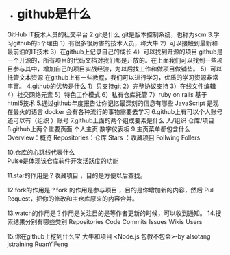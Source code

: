 
* # github是什么
 GitHub IT技术人员的社交平台 
2.git是什么
git是版本控制系统，也称为scm
3.学习github的5个理由
1）有很多很厉害的技术人员，称大牛
2）可以接触到最新和最前沿的IT技术
3）在github上记录自己的成长
4）可以找到开源的项目
github是一个开源的，所有项目的代码文档对我们都是开放的。在上面我们可以找到一些项目参与其中，增加自己的项目实战经验，为以后找工作和做项目做铺垫。
5）可以托管文本资源
在github上有一些教程，我们可以进行学习，优质的学习资源非常丰富。 
4.github的优势是什么
1）只支持git
2）完整协议支持
3）在线文件编辑
4）社交网络元素
5）特色工作模式
6）私有仓库托管
7）ruby on rails
基于html5技术
5.通过github年度报告让你记忆最深刻的信息有哪些
JavaScript 是现在最火的语言
docker
会有各种流行的事物需要去学习
6.github上有可以个人账号 还可以有（组织 ）账号
7.github上面的两个组成要素是什么
人/组织 仓库/项目
8.github上两个重要页面
个人主页  数字仪表板
9.主页菜单都包含什么   Overview：概览  Repositories：仓库  Stars ：收藏项目  Follwing  Follers      

10.仓库的心跳线代表什么  
Pulse是体现该仓库软件开发活跃度的功能

11.star的作用是？收藏项目
，目的是方便以后查找。

12.fork的作用是？fork 的作用是参与项目
，目的是你增加新的内容，然后 Pull Request，把你的修改和主仓库原来的内容合并。

13.watch的作用是？作用是关注目的是等作者更新的时候，可以收到通知。
14.搜索结果分别有哪些类别
Repositories  Code   Commits   Issues  Wikis Users

15.你在github上挖到什么宝
大牛和项目
<Node.js 包教不包会>-by alsotang
jstraining  RuanYiFeng 

